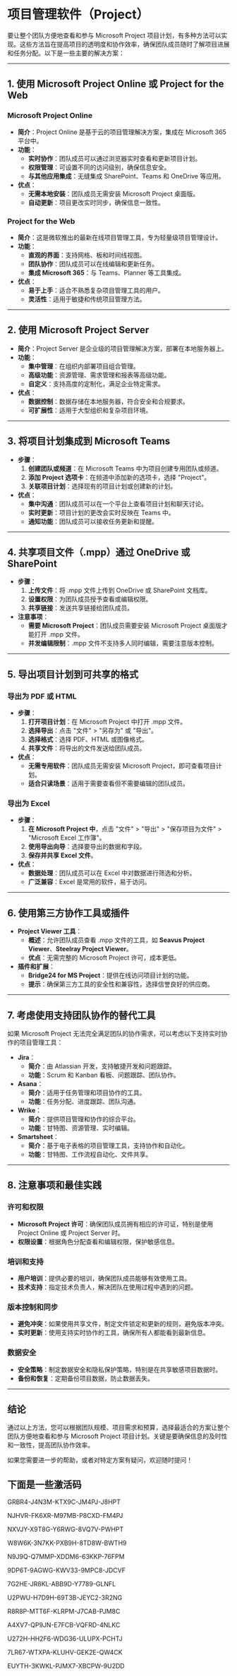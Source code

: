 # 项目管理软件（Project）

要让整个团队方便地查看和参与 Microsoft Project 项目计划，有多种方法可以实现。这些方法旨在提高项目的透明度和协作效率，确保团队成员随时了解项目进展和任务分配。以下是一些主要的解决方案：

---

## **1. 使用 Microsoft Project Online 或 Project for the Web**

### **Microsoft Project Online**

- **简介**：Project Online 是基于云的项目管理解决方案，集成在 Microsoft 365 平台中。
- **功能**：
  - **实时协作**：团队成员可以通过浏览器实时查看和更新项目计划。
  - **权限管理**：可设置不同的访问级别，确保信息安全。
  - **与其他应用集成**：无缝集成 SharePoint、Teams 和 OneDrive 等应用。
- **优点**：
  - **无需本地安装**：团队成员无需安装 Microsoft Project 桌面版。
  - **自动更新**：项目更改实时同步，确保信息一致性。

### **Project for the Web**

- **简介**：这是微软推出的最新在线项目管理工具，专为轻量级项目管理设计。
- **功能**：
  - **直观的界面**：支持网格、板和时间线视图。
  - **团队协作**：团队成员可以在线编辑和更新任务。
  - **集成 Microsoft 365**：与 Teams、Planner 等工具集成。
- **优点**：
  - **易于上手**：适合不熟悉复杂项目管理工具的用户。
  - **灵活性**：适用于敏捷和传统项目管理方法。

---

## **2. 使用 Microsoft Project Server**

- **简介**：Project Server 是企业级的项目管理解决方案，部署在本地服务器上。
- **功能**：
  - **集中管理**：在组织内部署项目组合管理。
  - **高级功能**：资源管理、需求管理和报表等高级功能。
  - **自定义**：支持高度的定制化，满足企业特定需求。
- **优点**：
  - **数据控制**：数据存储在本地服务器，符合安全和合规要求。
  - **可扩展性**：适用于大型组织和复杂项目环境。

---

## **3. 将项目计划集成到 Microsoft Teams**

- **步骤**：
  1. **创建团队或频道**：在 Microsoft Teams 中为项目创建专用团队或频道。
  2. **添加 Project 选项卡**：在频道中添加新的选项卡，选择 "Project"。
  3. **关联项目计划**：选择现有的项目计划或创建新的计划。
- **优点**：
  - **集中沟通**：团队成员可以在一个平台上查看项目计划和聊天讨论。
  - **实时更新**：项目计划的更改会实时反映在 Teams 中。
  - **通知功能**：团队成员可以接收任务更新和提醒。

---

## **4. 共享项目文件（.mpp）通过 OneDrive 或 SharePoint**

- **步骤**：
  1. **上传文件**：将 .mpp 文件上传到 OneDrive 或 SharePoint 文档库。
  2. **设置权限**：为团队成员授予查看或编辑权限。
  3. **共享链接**：发送共享链接给团队成员。
- **注意事项**：
  - **需要 Microsoft Project**：团队成员需要安装 Microsoft Project 桌面版才能打开 .mpp 文件。
  - **并发编辑限制**：.mpp 文件不支持多人同时编辑，需要注意版本控制。

---

## **5. 导出项目计划到可共享的格式**

### **导出为 PDF 或 HTML**

- **步骤**：
  1. **打开项目计划**：在 Microsoft Project 中打开 .mpp 文件。
  2. **选择导出**：点击 "文件" > "另存为" 或 "导出"。
  3. **选择格式**：选择 PDF、HTML 或图像格式。
  4. **共享文件**：将导出的文件发送给团队成员。
- **优点**：
  - **无需专用软件**：团队成员无需安装 Microsoft Project，即可查看项目计划。
  - **适合只读场景**：适用于需要查看但不需要编辑的团队成员。

### **导出为 Excel**

- **步骤**：
  1. **在 Microsoft Project 中**，点击 "文件" > "导出" > "保存项目为文件" > "Microsoft Excel 工作簿"。
  2. **使用导出向导**：选择要导出的数据和字段。
  3. **保存并共享 Excel 文件**。
- **优点**：
  - **数据处理**：团队成员可以在 Excel 中对数据进行筛选和分析。
  - **广泛兼容**：Excel 是常用的软件，易于访问。

---

## **6. 使用第三方协作工具或插件**

- **Project Viewer 工具**：
  - **概述**：允许团队成员查看 .mpp 文件的工具，如 **Seavus Project Viewer**、**Steelray Project Viewer**。
  - **优点**：无需完整的 Microsoft Project 许可，成本更低。
- **插件和扩展**：
  - **Bridge24 for MS Project**：提供在线访问项目计划的功能。
  - **提示**：确保第三方工具的安全性和兼容性，选择信誉良好的供应商。

---

## **7. 考虑使用支持团队协作的替代工具**

如果 Microsoft Project 无法完全满足团队的协作需求，可以考虑以下支持实时协作的项目管理工具：

- **Jira**：
  - **简介**：由 Atlassian 开发，支持敏捷开发和问题跟踪。
  - **功能**：Scrum 和 Kanban 看板、问题跟踪、团队协作。
- **Asana**：
  - **简介**：适用于任务管理和项目协作的工具。
  - **功能**：任务分配、进度跟踪、团队沟通。
- **Wrike**：
  - **简介**：提供项目管理和协作的综合平台。
  - **功能**：甘特图、资源管理、实时编辑。
- **Smartsheet**：
  - **简介**：基于电子表格的项目管理工具，支持协作和自动化。
  - **功能**：甘特图、工作流程自动化、文件共享。

---

## **8. 注意事项和最佳实践**

### **许可和权限**

- **Microsoft Project 许可**：确保团队成员拥有相应的许可证，特别是使用 Project Online 或 Project Server 时。
- **权限设置**：根据角色分配查看和编辑权限，保护敏感信息。

### **培训和支持**

- **用户培训**：提供必要的培训，确保团队成员能够有效使用工具。
- **技术支持**：指定技术负责人，解决团队在使用过程中遇到的问题。

### **版本控制和同步**

- **避免冲突**：如果使用共享文件，制定文件锁定和更新的规则，避免版本冲突。
- **实时更新**：使用支持实时协作的工具，确保所有人都能看到最新信息。

### **数据安全**

- **安全策略**：制定数据安全和隐私保护策略，特别是在共享敏感项目数据时。
- **备份和恢复**：定期备份项目数据，防止数据丢失。

---

## **结论**

通过以上方法，您可以根据团队规模、项目需求和预算，选择最适合的方案让整个团队方便地查看和参与 Microsoft Project 项目计划。关键是要确保信息的及时性和一致性，提高团队协作效率。

如果您需要进一步的帮助，或者对特定方案有疑问，欢迎随时提问！

## 下面是一些激活码

GRBR4-J4N3M-KTX9C-JM4PJ-J8HPT

NJHVR-FK6XR-M97MB-P8CXD-FM4PJ

NXVJY-X9T8G-Y6RWG-8VQ7V-PWHPT

W8W6K-3N7KK-PXB9H-8TD8W-BWTH9

N9J9Q-Q7MMP-XDDM6-63KKP-76FPM

9DP6T-9AGWG-KWV33-9MPC8-JDCVF

7G2HE-JR8KL-ABB9D-Y7789-GLNFL

U2PWU-H7D9H-69T3B-JEYC2-3R2NG

R8R8P-MTT6F-KLRPM-J7CAB-PJM8C

A4XV7-QP9JN-E7FCB-VQFRD-4NLKC

U272H-HH2F6-WDG36-ULUPX-PCHTJ

7LR67-WTXPA-KLUHV-GEK2E-QW4CK

EUYTH-3KWKL-PJMX7-XBCPW-9U2DD
